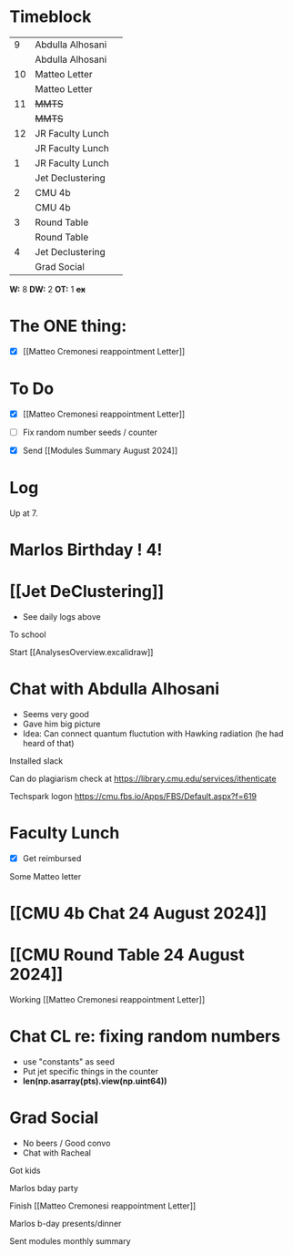 # Timeblock

|     |                  |     |
| --- | ---------------- | --- |
| 9   | Abdulla Alhosani |     |
|     | Abdulla Alhosani |     |
| 10  | Matteo Letter    |     |
|     | Matteo Letter    |     |
| 11  | ~~MMTS~~         |     |
|     | ~~MMTS~~         |     |
| 12  | JR Faculty Lunch |     |
|     | JR Faculty Lunch |     |
| 1   | JR Faculty Lunch |     |
|     | Jet Declustering |     |
| 2   | CMU 4b           |     |
|     | CMU 4b           |     |
| 3   | Round Table      |     |
|     | Round Table      |     |
| 4   | Jet Declustering |     |
|     | Grad Social      |     |

**W:** 8 
**DW:** 2
**OT:** 1
 **~~ex~~**

# The ONE thing: 
- [x] [[Matteo Cremonesi reappointment Letter]]


# To Do
- [x] [[Matteo Cremonesi reappointment Letter]]
- [ ] Fix random number seeds / counter 
- [x] Send [[Modules Summary August 2024]]



# Log

Up at 7. 

# Marlos Birthday !  4! 

# [[Jet DeClustering]]
- See daily logs above


To school

Start [[AnalysesOverview.excalidraw]]

# Chat with Abdulla Alhosani
- Seems very good
- Gave him big picture
- Idea: Can connect quantum fluctution with Hawking radiation (he had heard of that)


Installed slack

Can do plagiarism check at https://library.cmu.edu/services/ithenticate

Techspark logon
https://cmu.fbs.io/Apps/FBS/Default.aspx?f=619

# Faculty Lunch
- [x] Get reimbursed

Some Matteo letter

# [[CMU 4b Chat 24 August 2024]]

# [[CMU Round Table 24 August 2024]]

Working [[Matteo Cremonesi reappointment Letter]]

# Chat CL re: fixing random numbers
- use "constants" as seed
- Put jet specific things in the counter
- **len(np.asarray(pts).view(np.uint64))**

# Grad Social 
- No beers / Good convo
- Chat with Racheal 

Got kids

Marlos bday party

Finish [[Matteo Cremonesi reappointment Letter]]

Marlos b-day presents/dinner

Sent modules monthly summary
